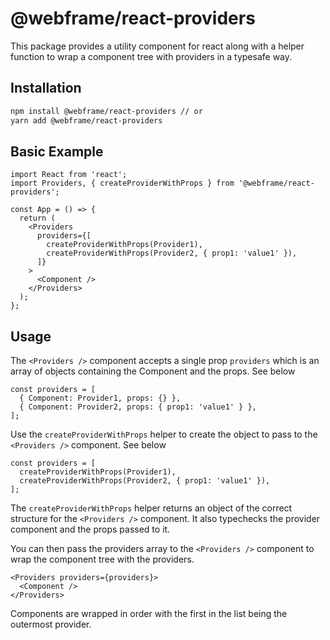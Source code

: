# @webframe/react-providers

This package provides a utility component for react along with a helper function to wrap a component tree with providers in a typesafe way.

## Installation

```bash
npm install @webframe/react-providers // or
yarn add @webframe/react-providers
```

## Basic Example

```tsx
import React from 'react';
import Providers, { createProviderWithProps } from '@webframe/react-providers';

const App = () => {
  return (
    <Providers
      providers={[
        createProviderWithProps(Provider1),
        createProviderWithProps(Provider2, { prop1: 'value1' }),
      ]}
    >
      <Component />
    </Providers>
  );
};
```
## Usage

The `<Providers />` component accepts a single prop `providers` which is an array of objects containing the Component and the props. See below 

```tsx
const providers = [
  { Component: Provider1, props: {} },
  { Component: Provider2, props: { prop1: 'value1' } },
];
```

Use the `createProviderWithProps` helper to create the object to pass to the `<Providers />` component. See below

```tsx
const providers = [
  createProviderWithProps(Provider1),
  createProviderWithProps(Provider2, { prop1: 'value1' }),
];
```

The `createProviderWithProps` helper returns an object of the correct structure for the `<Providers />` component. It also typechecks the provider component and the props passed to it.

You can then pass the providers array to the `<Providers />` component to wrap the component tree with the providers.

```tsx
<Providers providers={providers}>
  <Component />
</Providers>
```

Components are wrapped in order with the first in the list being the outermost provider.
